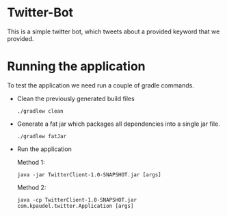 # Twitter-Bot
This is a simple twitter bot, which tweets about a provided keyword that we provided. 

# Running the application

To test the application we need run a couple of gradle commands.

- Clean the previously generated build files
  <pre><code>./gradlew clean</code></pre> 
- Generate a fat jar which packages all dependencies into a single jar file.
  <pre><code>./gradlew fatJar</code></pre>
- Run the application
  
  Method 1:
  <pre><code>java -jar TwitterClient-1.0-SNAPSHOT.jar [args]</code></pre>
  Method 2:
  <pre><code>java -cp TwitterClient-1.0-SNAPSHOT.jar com.kpaudel.twitter.Application [args]</code></pre>